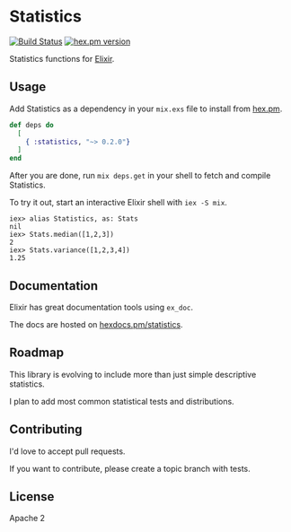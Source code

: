 #  Statistics
 
[![Build Status](https://travis-ci.org/msharp/elixir-statistics.svg?branch=master)](https://travis-ci.org/msharp/elixir-statistics)
[![hex.pm version](https://img.shields.io/hexpm/v/statistics.svg?style=flat)](https://hex.pm/packages/statistics)

Statistics functions for [Elixir](https://github.com/elixir-lang/elixir).

## Usage 

Add Statistics as a dependency in your `mix.exs` file to install from [hex.pm](https://hex.pm).

```elixir
def deps do
  [ 
    { :statistics, "~> 0.2.0"} 
  ]
end
```
  
After you are done, run `mix deps.get` in your shell to fetch and compile Statistics. 

To try it out, start an interactive Elixir shell with `iex -S mix`.

```iex
iex> alias Statistics, as: Stats
nil
iex> Stats.median([1,2,3])
2
iex> Stats.variance([1,2,3,4])
1.25
```

## Documentation

Elixir has great documentation tools using `ex_doc`. 

The docs are hosted on [hexdocs.pm/statistics](http://hexdocs.pm/statistics/). 

## Roadmap

This library is evolving to include more than just simple descriptive statistics. 

I plan to add most common statistical tests and distributions.

## Contributing

I'd love to accept pull requests. 

If you want to contribute, please create a topic branch with tests.

## License

Apache 2

